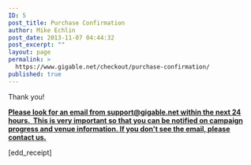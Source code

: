 ```yaml
---
ID: 5
post_title: Purchase Confirmation
author: Mike Echlin
post_date: 2013-11-07 04:44:32
post_excerpt: ""
layout: page
permalink: >
  https://www.gigable.net/checkout/purchase-confirmation/
published: true
---
```

Thank you!

<span style="text-decoration: underline;"><strong>Please look for an email from support@gigable.net within the next 24 hours.  This is very important so that you can be notified on campaign progress and venue information. If you don't see the email, please contact us.</strong></span>

[edd_receipt]